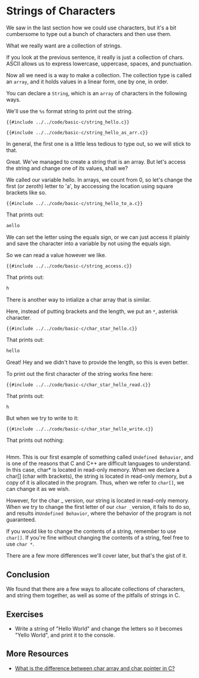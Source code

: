 # Strings of Characters

We saw in the last section how we could use characters, but it's a bit cumbersome to type out a bunch of characters and then use them.

What we really want are a collection of strings.

If you look at the previous sentence, it really is just a collection of chars. ASCII allows us to express lowercase, uppercase, spaces, and punctuation.

Now all we need is a way to make a collection.
The collection type is called an `array`, and it holds values in a linear form, one by one, in order.

You can declare a `String`, which is an `array` of characters in the following ways.

We'll use the `%s` format string to print out the string.

```c,editable
{{#include ../../code/basic-c/string_hello.c}}
```

```c,editable
{{#include ../../code/basic-c/string_hello_as_arr.c}}
```

In general, the first one is a little less tedious to type out, so we will stick to that.

Great. We've managed to create a string that is an array. But let's access the string and change one of its values, shall we?

We called our variable hello. In arrays, we count from 0, so let's change the first (or zeroth) letter to 'a', by acccessing the location using square brackets like so.

```c,editable
{{#include ../../code/basic-c/string_hello_to_a.c}}
```

That prints out:

```sh
aello
```

We can set the letter using the equals sign, or we can just access it plainly and save the character into a variable by not using the equals sign.

So we can read a value however we like.

```c,editable
{{#include ../../code/basic-c/string_access.c}}
```

That prints out:

```sh
h
```

There is another way to intialize a char array that is similar.

Here, instead of putting brackets and the length, we put an `*`, asterisk character.

```c,editable
{{#include ../../code/basic-c/char_star_hello.c}}
```

That prints out:

```sh
hello
```

Great! Hey and we didn't have to provide the length, so this is even better.

To print out the first character of the string works fine here:

```c,editable
{{#include ../../code/basic-c/char_star_hello_read.c}}
```

That prints out:

```sh
h
```

But when we try to write to it:

```c,editable
{{#include ../../code/basic-c/char_star_hello_write.c}}
```

That prints out nothing:

```sh

```

Hmm. This is our first example of something called `Undefined Behavior`, and is one of the reasons that C and C++ are difficult languages to understand. In this case, char\* is located in read-only memory. When we declare a char[] (char with brackets), the string is located in read-only memory, but a copy of it is allocated in the program. Thus, when we refer to `char[]`, we can change it as we wish.

However, for the char _ version, our string is located in read-only memory. When we try to change the first letter of our `char _`version, it fails to do so, and results in`Undefined Behavior`, where the behavior of the program is not guaranteed.

If you would like to change the contents of a string, remember to use `char[]`. If you're fine without changing the contents of a string, feel free to use `char *`.

There are a few more differences we'll cover later, but that's the gist of it.

## Conclusion

We found that there are a few ways to allocate collections of characters, and string them together, as well as some of the pitfalls of strings in C.

## Exercises

- Write a string of "Hello World" and change the letters so it becomes "Yello World", and print it to the console.

## More Resources

- [What is the difference between char array and char pointer in C?](https://stackoverflow.com/a/10187933/8721286)
